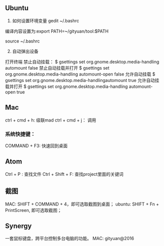 ## Ubuntu

1. 如何设置环境变量
gedit ~/.bashrc

编译内容设置为:export PATH=~/gityuan/tool:$PATH

source ~/.bashrc


2. 自动弹出设备

打开终端
禁止自动挂载：
$ gsettings set org.gnome.desktop.media-handling automount false
禁止自动挂载并打开
$ gsettings set org.gnome.desktop.media-handling automount-open false
允许自动挂载
$ gsettings set org.gnome.desktop.media-handlingautomount true
允许自动挂载并打开
$ gsettings set org.gnome.desktop.media-handling automount-open true

## Mac

ctrl + cmd + h: 级联mad
ctrl + cmd + j： 调用


### 系统快捷键：

COMMAND + F3: 快速回到桌面

## Atom

Ctrl + P : 查找文件
Ctrl + Shift + F: 查找project里面的关键词

## 截图

MAC:   SHIFT + COMMAND + 4，即可选取截图到桌面；
ubuntu: SHIFT + Fn + PrintScreen, 即可选取截图；


## Synergy
一套鼠标键盘，跨平台控制多台电脑的功能。
MAC: gityuan@2016
